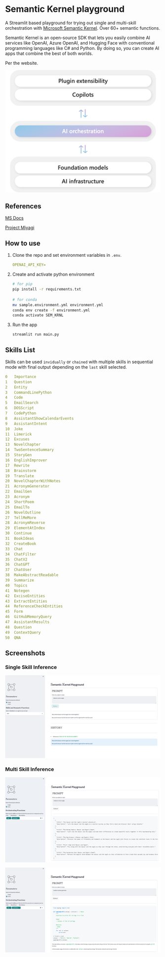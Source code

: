 # Semantic Kernel playground

A Streamlit based playground for trying out single and multi-skill orchestration with [Microsoft Semantic Kernel](https://learn.microsoft.com/en-us/semantic-kernel/overview/). Over 60+ semantic functions.

Semantic Kernel is an open-source SDK that lets you easily combine AI services like OpenAI, Azure OpenAI, and Hugging Face with conventional programming languages like C# and Python. By doing so, you can create AI apps that combine the best of both worlds.

Per the website.

![Alt text](./imgs/sk.png)

## References

[MS Docs](https://learn.microsoft.com/en-us/semantic-kernel/overview/)

[Project Miyagi](https://github.com/Azure-Samples/miyagi)

## How to use

1. Clone the repo and set environment variables in `.env`. 
   ```yml
   OPENAI_API_KEY=
   ```
2. Create and activate python environment
   ```sh
   # for pip
   pip install -r requirements.txt

   # for conda
   mv sample.environment.yml environment.yml
   conda env create -f environment.yml
   conda activate SEM_KRNL
   ```

3. Run the app
   ```sh
   streamlit run main.py
   ```

## Skills List

Skills can be used `invidually` or `chained` with multiple skills in sequential mode with final output depending on the `last` skill selected.

```yml
0	Importance
1	Question
2	Entity
3	CommandLinePython
4	Code
5	EmailSearch
6	DOSScript
7	CodePython
8	AssistantShowCalendarEvents
9	AssistantIntent
10	Joke
11	Limerick
12	Excuses
13	NovelChapter
14	TwoSentenceSummary
15	StoryGen
16	EnglishImprover
17	Rewrite
18	Brainstorm
19	Translate
20	NovelChapterWithNotes
21	AcronymGenerator
22	EmailGen
23	Acronym
24	ShortPoem
25	EmailTo
26	NovelOutline
27	TellMeMore
28	AcronymReverse
29	ElementAtIndex
30	Continue
31	BookIdeas
32	CreateBook
33	Chat
34	ChatFilter
35	ChatV2
36	ChatGPT
37	ChatUser
38	MakeAbstractReadable
39	Summarize
40	Topics
41	Notegen
42	ExciseEntities
43	ExtractEntities
44	ReferenceCheckEntities
45	Form
46	GitHubMemoryQuery
47	AssistantResults
48	Question
49	ContextQuery
50	QNA
```

## Screenshots

### Single Skill Inference

![](./imgs/single-1.png)

### Multi Skill Inference

![](./imgs/chain-1.png)

![](./imgs/chain-2.png)
